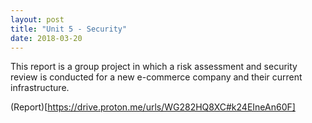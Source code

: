 ```yaml
---
layout: post
title: "Unit 5 - Security"
date: 2018-03-20
---
```


This report is a group project in which a risk assessment and security review is conducted for a new e-commerce company and their current infrastructure.

(Report)[https://drive.proton.me/urls/WG282HQ8XC#k24EIneAn60F]